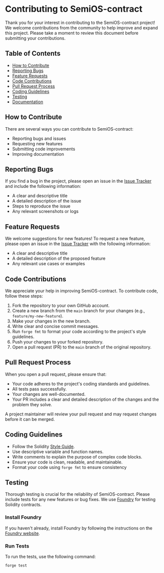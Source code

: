 # Contributing to SemiOS-contract

Thank you for your interest in contributing to the SemiOS-contract project! We welcome contributions from the community to help improve and expand this project. Please take a moment to review this document before submitting your contributions.

## Table of Contents
- [How to Contribute](#how-to-contribute)
- [Reporting Bugs](#reporting-bugs)
- [Feature Requests](#feature-requests)
- [Code Contributions](#code-contributions)
- [Pull Request Process](#pull-request-process)
- [Coding Guidelines](#coding-guidelines)
- [Testing](#testing)
- [Documentation](#documentation)

## How to Contribute
There are several ways you can contribute to SemiOS-contract:
- Reporting bugs and issues
- Requesting new features
- Submitting code improvements
- Improving documentation

## Reporting Bugs
If you find a bug in the project, please open an issue in the [Issue Tracker](https://github.com/Semios-Protocol/SemiOS-contract/issues) and include the following information:
- A clear and descriptive title
- A detailed description of the issue
- Steps to reproduce the issue
- Any relevant screenshots or logs

## Feature Requests
We welcome suggestions for new features! To request a new feature, please open an issue in the [Issue Tracker](https://github.com/Semios-Protocol/SemiOS-contract/issues) with the following information:
- A clear and descriptive title
- A detailed description of the proposed feature
- Any relevant use cases or examples

## Code Contributions
We appreciate your help in improving SemiOS-contract. To contribute code, follow these steps:

1. Fork the repository to your own GitHub account.
2. Create a new branch from the `main` branch for your changes (e.g., `feature/my-new-feature`).
3. Make your changes in the new branch.
4. Write clear and concise commit messages.
5. Run `forge fmt` to format your code according to the project's style guidelines.
6. Push your changes to your forked repository.
7. Open a pull request (PR) to the `main` branch of the original repository.

## Pull Request Process
When you open a pull request, please ensure that:
- Your code adheres to the project's coding standards and guidelines.
- All tests pass successfully.
- Your changes are well-documented.
- Your PR includes a clear and detailed description of the changes and the problem they solve.

A project maintainer will review your pull request and may request changes before it can be merged.

## Coding Guidelines
- Follow the Solidity [Style Guide](https://docs.soliditylang.org/en/v0.8.0/style-guide.html).
- Use descriptive variable and function names.
- Write comments to explain the purpose of complex code blocks.
- Ensure your code is clean, readable, and maintainable.
- Format your code using `forge fmt` to ensure consistency

## Testing
Thorough testing is crucial for the reliability of SemiOS-contract. Please include tests for any new features or bug fixes. We use [Foundry](https://getfoundry.sh/) for testing Solidity contracts.

### Install Foundry
If you haven't already, install Foundry by following the instructions on the [Foundry website](https://getfoundry.sh/).

### Run Tests
To run the tests, use the following command:

```sh
forge test
